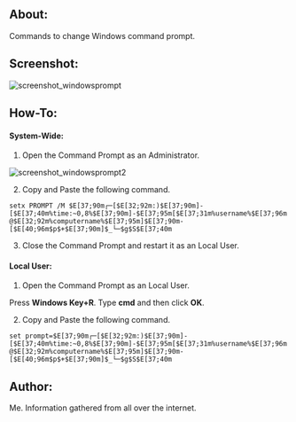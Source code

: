 ## About:

Commands to change Windows command prompt.

## Screenshot:

![screenshot_windowsprompt](https://user-images.githubusercontent.com/83188092/118001151-bf177400-b346-11eb-8056-0425bcefd668.png)

## How-To:

#### System-Wide:

1. Open the Command Prompt as an Administrator.

![screenshot_windowsprompt2](https://user-images.githubusercontent.com/83188092/118002821-49aca300-b348-11eb-9efb-fe5c4cccdb9b.png)

2. Copy and Paste the following command.

`setx PROMPT /M $E[37;90m┌─[$E[32;92m:)$E[37;90m]-[$E[37;40m%time:~0,8%$E[37;90m]-$E[37;95m[$E[37;31m%username%$E[37;96m@$E[32;92m%computername%$E[37;95m]$E[37;90m-[$E[40;96m$p$+$E[37;90m]$_└─$g$S$E[37;40m`

3. Close the Command Prompt and restart it as an Local User.

#### Local User:

1. Open the Command Prompt as an Local User.

Press **Windows Key+R**. Type **cmd** and then click **OK**.

2. Copy and Paste the following command.

`set prompt=$E[37;90m┌─[$E[32;92m:)$E[37;90m]-[$E[37;40m%time:~0,8%$E[37;90m]-$E[37;95m[$E[37;31m%username%$E[37;96m@$E[32;92m%computername%$E[37;95m]$E[37;90m-[$E[40;96m$p$+$E[37;90m]$_└─$g$S$E[37;40m`

## Author:

Me. Information gathered from all over the internet.
